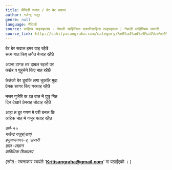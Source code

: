 ```yaml
---
title: मैथिली गजल / बेर बेर सवाल
author: गजेन्द्र गजुर
genre: null
language: मैथिली
source: साहित्य सङ्ग्रहालय - नेपाली साहित्यिक भकारीसाहित्य सङ्ग्रहालय | नेपाली साहित्यिक भकारी
source_link: http://sahityasangraha.com/category/%e0%a4%ad%e0%a4%be%e0%a4%b7%e0%a4%be-%e0%a4%ad%e0%a4%be%e0%a4%b7%e0%a5%80-%e0%a4%b8%e0%a4%be%e0%a4%b9%e0%a4%bf%e0%a4%a4%e0%a5%8d%e0%a4%af/%e0%a4%ae%e0%a5%88%e0%a4%a5%e0%a4%bf%e0%a4%b2%e0%a5%80-%e0%a4%b0%e0%a4%9a%e0%a4%a8%e0%a4%be/
---
```


बेर बेर सवाल हमर याह रहैछै  
सत्य बात किए लगैत बेजाह रहैछै

अपना टाग्ङ तर दाबल रहलो पर  
कछेर प पुहुचेने किए नाह रहैछै

केतेको बेर डुबकि लगा चुकलि मुदा  
प्रेमक सागर किए गरथाह रहैछै

नजर गुजैरि क ऽत बात नै पुछु मित  
दिन देखारे प्रेमराह चोटाह रहैछै

आहा त दूर गगण मे परी बनल छि  
अहिक चाह मे गजुर बताह रहैछ

*वर्ण-१५  
गजेन्द्र गजुर(राय)  
हनुमाननगर-२, सप्तरी  
हाल -लहान  
प्राविधिक शिक्षालय*

(स्रोत : रचनाकार स्वयंले '**Kritisangraha@gmail.com**' मा पठाईएको । )
